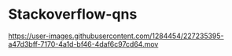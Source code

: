 # Stackoverflow-qns




https://user-images.githubusercontent.com/1284454/227235395-a47d3bff-7170-4a1d-bf46-4daf6c97cd64.mov

